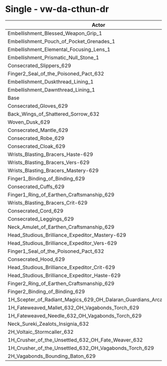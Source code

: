 # Single - vw-da-cthun-dr
| Actor | DPS | Increase |
|---|:---:|:---:|
|Embellishment_Blessed_Weapon_Grip_1|1298539|3.51%|
|Embellishment_Pouch_of_Pocket_Grenades_1|1264721|0.81%|
|Embellishment_Elemental_Focusing_Lens_1|1260759|0.50%|
|Embellishment_Prismatic_Null_Stone_1|1255653|0.09%|
|Consecrated_Slippers_629|1254942|0.03%|
|Finger2_Seal_of_the_Poisoned_Pact_632|1254843|0.03%|
|Embellishment_Duskthread_Lining_1|1254789|0.02%|
|Embellishment_Dawnthread_Lining_1|1254777|0.02%|
|Base|1254518|0.00%|
|Consecrated_Gloves_629|1253769|-0.06%|
|Back_Wings_of_Shattered_Sorrow_632|1253431|-0.09%|
|Woven_Dusk_629|1253300|-0.10%|
|Consecrated_Mantle_629|1253150|-0.11%|
|Consecrated_Robe_629|1253002|-0.12%|
|Consecrated_Cloak_629|1252949|-0.13%|
|Wrists_Blasting_Bracers_Haste-629|1252445|-0.17%|
|Wrists_Blasting_Bracers_Vers-629|1252434|-0.17%|
|Wrists_Blasting_Bracers_Mastery-629|1252139|-0.19%|
|Finger1_Binding_of_Binding_629|1251753|-0.22%|
|Consecrated_Cuffs_629|1251623|-0.23%|
|Finger1_Ring_of_Earthen_Craftsmanship_629|1251379|-0.25%|
|Wrists_Blasting_Bracers_Crit-629|1251310|-0.26%|
|Consecrated_Cord_629|1251105|-0.27%|
|Consecrated_Leggings_629|1250358|-0.33%|
|Neck_Amulet_of_Earthen_Craftsmanship_629|1249509|-0.40%|
|Head_Studious_Brilliance_Expeditor_Mastery-629|1248570|-0.47%|
|Head_Studious_Brilliance_Expeditor_Vers-629|1248498|-0.48%|
|Finger1_Seal_of_the_Poisoned_Pact_632|1248074|-0.51%|
|Consecrated_Hood_629|1247669|-0.55%|
|Head_Studious_Brilliance_Expeditor_Crit-629|1246052|-0.67%|
|Head_Studious_Brilliance_Expeditor_Haste-629|1245691|-0.70%|
|Finger2_Ring_of_Earthen_Craftsmanship_629|1244418|-0.81%|
|Finger2_Binding_of_Binding_629|1244405|-0.81%|
|1H_Scepter_of_Radiant_Magics_629_OH_Dalaran_Guardians_Arcanotool_632|1238742|-1.26%|
|1H_Fateweaved_Mallet_632_OH_Vagabonds_Torch_629|1236134|-1.47%|
|1H_Fateweaved_Needle_632_OH_Vagabonds_Torch_629|1236108|-1.47%|
|Neck_Sureki_Zealots_Insignia_632|1214797|-3.17%|
|2H_Voltaic_Stormcaller_632|1150249|-8.31%|
|1H_Crusher_of_the_Unsettled_632_OH_Fate_Weaver_632|1067281|-14.93%|
|1H_Crusher_of_the_Unsettled_632_OH_Vagabonds_Torch_629|1064631|-15.14%|
|2H_Vagabonds_Bounding_Baton_629|1032283|-17.71%|
